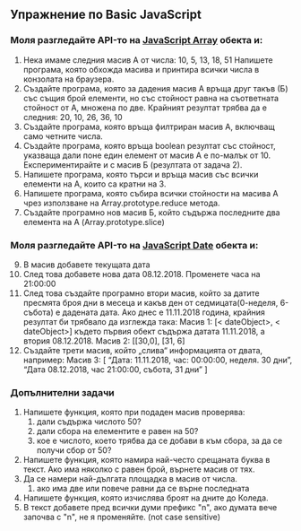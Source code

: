 ## Упражнение по Basic JavaScript

### Моля разгледайте API-то на [JavaScript Array](https://developer.mozilla.org/en-US/docs/Web/JavaScript/Reference/Global_Objects/Array)  обекта и:

1.  Нека имаме следния масив А от числа:
10, 5, 13, 18, 51
Напишете програма, която обхожда масива и принтира всички числа в конзолата на браузера.
2.  Създайте програма, която за дадения масив А връща друг такъв (Б) със същия брой елементи, но със стойност равна на съответната стойност от А, множена по две. Крайният резултат трябва да е следния: 20, 10, 26, 36, 10
3.  Създайте програма, която връща филтриран масив А, включващ само четните числа.
4.  Създайте програма, която връща boolean резултат със стойност, указваща дали поне един елемент от масив А е по-малък от 10. Експериментирайте и с масив Б (резултата от задача 2).
5.  Напишете програма, която търси и връща масив със всички елементи на А, които са кратни на 3.
6.  Напишете програма, която събира всички стойности на масива А  чрез използване на Array.prototype.reduce метода.
7.  Създайте програмно нов масив Б, който съдържа последните два елемента на А (Array.prototype.slice)

### Моля разгледайте API-то на [JavaScript Date](https://developer.mozilla.org/en-US/docs/Web/JavaScript/Reference/Global_Objects/Date)  обекта и:

9.  В масив добавете текущата дата
10.  След това добавете  нова дата 08.12.2018. Променете часа на 21:00:00
11.  След това създайте програмно втори масив, който за датите пресмята броя дни в месеца и какъв ден от седмицата(0-неделя, 6-събота) е дадената дата.
Ако днес е 11.11.2018 година, крайния резултат би трябвало да изглежда така:
Масив 1: [< dateObject>, < dateObject>]  където  първия  обект  съдържа  датата 11.11.2018, а втория 08.12.2018.
Масив 2: [[30,0], [31, 6]
4.  Създайте трети масив, който „слива“ информацията от двата, например:
Масив 3: [
“Дата: 11.11.2018, час: 00:00:00, неделя. 30 дни”,
“Дата 08.12.2018, час 21:00:00, събота, 31 дни”
]

### Допълнителни задачи
1. Напишете функция, която при подаден масив проверява:
	1. дали съдържа числото 50?
	2. дали сбора на елементите е равен на 50?
	3. кое е числото, което трябва да се добави в към сбора, за да се получи сбор от 50?
2. Напишете функция, която намира най-често срещаната буква в текст. Ако има няколко с равен брой, върнете масив от тях.
3. Да се намери най-дългата площадка в масив от числа.
	1. ако има две или повече равни да се върне последната
4. Напишете функция, която изчислява броят на дните до Коледа.
5. В текст добавете пред всички думи префикс "n", ако думата вече започва с "n", не я променяйте. (not case sensitive)